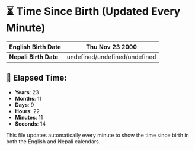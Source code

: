 # ⏳ Time Since Birth (Updated Every Minute)

| **English Birth Date** | Thu Nov 23 2000 |
|------------------------|-------------------------------------|
| **Nepali Birth Date**  | undefined/undefined/undefined                  |

## 📅 Elapsed Time:

- **Years**: 23
- **Months**: 11
- **Days**: 9
- **Hours**: 22
- **Minutes**: 11
- **Seconds**: 14

This file updates automatically every minute to show the time since birth in both the English and Nepali calendars.